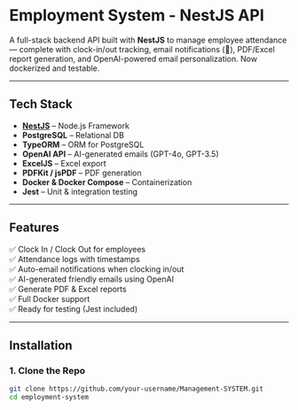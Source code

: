 #  Employment System - NestJS API

A full-stack backend API built with **NestJS** to manage employee attendance — complete with clock-in/out tracking, email notifications (💌), PDF/Excel report generation, and OpenAI-powered email personalization. Now dockerized and testable.

---

##  Tech Stack

- **[NestJS](https://nestjs.com/)** – Node.js Framework
- **PostgreSQL** – Relational DB
- **TypeORM** – ORM for PostgreSQL
- **OpenAI API** – AI-generated emails (GPT-4o, GPT-3.5)
- **ExcelJS** – Excel export
- **PDFKit / jsPDF** – PDF generation
- **Docker & Docker Compose** – Containerization
- **Jest** – Unit & integration testing

---

##  Features

✅ Clock In / Clock Out for employees  
✅ Attendance logs with timestamps  
✅ Auto-email notifications when clocking in/out  
✅ AI-generated friendly emails using OpenAI  
✅ Generate PDF & Excel reports  
✅ Full Docker support  
✅ Ready for testing (Jest included)

---

##  Installation

### 1. Clone the Repo

```bash
git clone https://github.com/your-username/Management-SYSTEM.git
cd employment-system
